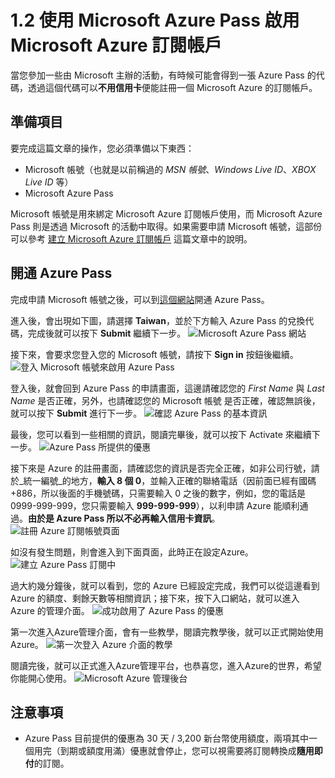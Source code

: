 # 1.2 使用 Microsoft Azure Pass 啟用 Microsoft Azure 訂閱帳戶

當您參加一些由 Microsoft 主辦的活動，有時候可能會得到一張 Azure Pass 的代碼，透過這個代碼可以**不用信用卡**便能註冊一個 Microsoft Azure 的訂閱帳戶。

## 準備項目
要完成這篇文章的操作，您必須準備以下東西：

* Microsoft 帳號（也就是以前稱過的 *MSN 帳號*、*Windows Live ID*、*XBOX Live ID* 等）
* Microsoft Azure Pass

Microsoft 帳號是用來綁定 Microsoft Azure 訂閱帳戶使用，而 Microsoft Azure Pass 則是透過 Microsoft 的活動中取得。如果需要申請 Microsoft 帳號，這部份可以參考 [建立 Microsoft Azure 訂閱帳戶](chapter01/01_signup.md) 這篇文章中的說明。

## 開通 Azure Pass

完成申請 Microsoft 帳號之後，可以到[這個網站](http://www.microsoftazurepass.com/ "Microsoft Azure Pass")開通 Azure Pass。

進入後，會出現如下圖，請選擇 **Taiwan**，並於下方輸入 Azure Pass 的兌換代碼，完成後就可以按下 **Submit** 繼續下一步。
![Microsoft Azure Pass 網站](http://i.imgur.com/IuQQqam.png)

接下來，會要求您登入您的 Microsoft 帳號，請按下 **Sign in** 按鈕後繼續。
![登入 Microsoft 帳號來啟用 Azure Pass](http://i.imgur.com/xhePGtI.png)

登入後，就會回到 Azure Pass 的申請畫面，這邊請確認您的 _First Name_ 與 _Last Name_ 是否正確，另外，也請確認您的 Microsoft 帳號 是否正確，確認無誤後，就可以按下 **Submit** 進行下一步。
![確認 Azure Pass 的基本資訊](http://i.imgur.com/y4kRNjT.png)

最後，您可以看到一些相關的資訊，閱讀完畢後，就可以按下 Activate 來繼續下一步。
![Azure Pass 所提供的優惠](http://i.imgur.com/AaC9drj.png)

接下來是 Azure 的註冊畫面，請確認您的資訊是否完全正確，如非公司行號，請於_統一編號_的地方，**輸入 8 個 0**，並輸入正確的聯絡電話（因前面已經有國碼 +886，所以後面的手機號碼，只需要輸入 0 之後的數字，例如，您的電話是 0999-999-999，您只需要輸入 **999-999-999**），以利申請 Azure 能順利通過。**由於是 Azure Pass 所以不必再輸入信用卡資訊**。
![註冊 Azure 訂閱帳號頁面](http://i.imgur.com/wrsoEof.png)

如沒有發生問題，則會進入到下面頁面，此時正在設定Azure。
![建立 Azure Pass 訂閱中](http://i.imgur.com/32ioalZ.png)

過大約幾分鐘後，就可以看到，您的 Azure 已經設定完成，我們可以從這邊看到 Azure 的額度、剩餘天數等相關資訊；接下來，按下入口網站，就可以進入 Azure 的管理介面。
![成功啟用了 Azure Pass 的優惠](http://i.imgur.com/n1lJGVj.png)

第一次進入Azure管理介面，會有一些教學，閱讀完教學後，就可以正式開始使用Azure。
![第一次登入 Azure 介面的教學](http://i.imgur.com/6eUJIlr.png)

閱讀完後，就可以正式進入Azure管理平台，也恭喜您，進入Azure的世界，希望你能開心使用。
![Microsoft Azure 管理後台](http://i.imgur.com/y8Euoij.png)

## 注意事項

* Azure Pass 目前提供的優惠為 30 天 / 3,200 新台幣使用額度，兩項其中一個用完（到期或額度用滿）優惠就會停止，您可以視需要將訂閱轉換成**隨用即付**的訂閱。